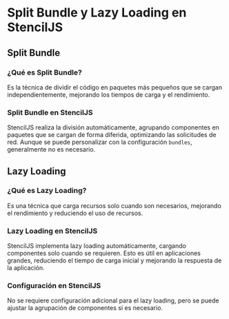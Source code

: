 # Split Bundle y Lazy Loading en StencilJS

## Split Bundle

### ¿Qué es Split Bundle?
Es la técnica de dividir el código en paquetes más pequeños que se cargan independientemente, mejorando los tiempos de carga y el rendimiento.

### Split Bundle en StencilJS
StencilJS realiza la división automáticamente, agrupando componentes en paquetes que se cargan de forma diferida, optimizando las solicitudes de red. Aunque se puede personalizar con la configuración `bundles`, generalmente no es necesario.

## Lazy Loading

### ¿Qué es Lazy Loading?
Es una técnica que carga recursos solo cuando son necesarios, mejorando el rendimiento y reduciendo el uso de recursos.

### Lazy Loading en StencilJS
StencilJS implementa lazy loading automáticamente, cargando componentes solo cuando se requieren. Esto es útil en aplicaciones grandes, reduciendo el tiempo de carga inicial y mejorando la respuesta de la aplicación.

### Configuración en StencilJS
No se requiere configuración adicional para el lazy loading, pero se puede ajustar la agrupación de componentes si es necesario.
